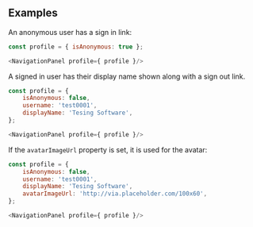 ## Examples

An anonymous user has a sign in link:

```js
const profile = { isAnonymous: true };

<NavigationPanel profile={ profile }/>
```

A signed in user has their display name shown along with a sign out link.

```js
const profile = {
    isAnonymous: false,
    username: 'test0001',
    displayName: 'Tesing Software',
};

<NavigationPanel profile={ profile }/>
```

If the ``avatarImageUrl`` property is set, it is used for the avatar:

```js
const profile = {
    isAnonymous: false,
    username: 'test0001',
    displayName: 'Tesing Software',
    avatarImageUrl: 'http://via.placeholder.com/100x60',
};

<NavigationPanel profile={ profile }/>
```

